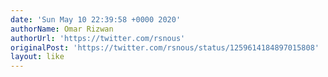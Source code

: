 ```yaml
---
date: 'Sun May 10 22:39:58 +0000 2020'
authorName: Omar Rizwan
authorUrl: 'https://twitter.com/rsnous'
originalPost: 'https://twitter.com/rsnous/status/1259614184897015808'
layout: like
---
```

